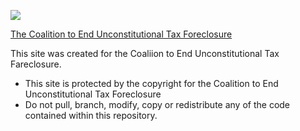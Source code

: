 ![](https://www.illegalforeclosures.org/assets/logo.png)

[The Coalition to End Unconstitutional Tax Foreclosure](https://www.illegalforeclosures.org)

This site was created for the Coaliion to End Unconstitutional Tax Fareclosure.
- This site is protected by the copyright for the Coalition to End Unconstitutional Tax Foreclosure
- Do not pull, branch, modify, copy or redistribute any of the code contained within this repository.